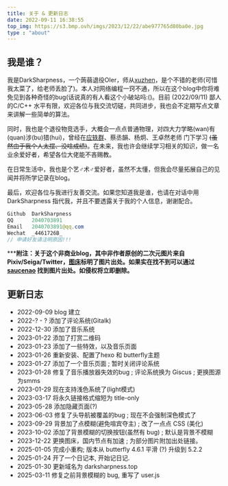 ```yaml
---
title: 关于 & 更新日志
date: 2022-09-11 16:38:55
top_img: https://s3.bmp.ovh/imgs/2023/12/22/abe977765d80ba0e.jpg
type : "about"
---
```


## 我是谁？

我是DarkSharpness，一个蒟蒻退役OIer，师从[xuzhen](https://www.luogu.com.cn/user/4891)，是个不错的老师(可惜我太菜了，给老师丢脸了)。本人对网络编程一窍不通，所以在这个blog中你将难免见到各种奇怪的bug(话说真的有人看这个小破站吗:()。目前 (2022/09/11) 鄙人的C/C++ 水平有限，欢迎各位与我交流切磋，共同进步，我也会不定期写点文章来讲解一些简单的算法。

同时，我也是个退役物竞选手，大概会一点点普通物理，对四大力学略(wan)有(quan)涉(bu)猎(hui)，曾经在[应轶群](https://www.zhihu.com/people/ying-yi-qun)、蔡丞韻、杨炯、王卓然老师 门下学习 ~~(虽然由于我个人太摆、没啥成绩)~~。在未来，我也许会继续学习相关的知识，做一名业余爱好者，希望各位大佬能不吝赐教。

在日常生活中，我也是个艺♂术♂爱好者，虽然不太懂，但我会尽量拓展自己的见闻并将所学记录在blog。

最后，欢迎各位与我进行友善交流。如果您知道我是谁，也请在对话中用 DarkSharpness 指代我，并且不要透露关于我的个人信息，谢谢配合。

```Java
Github  DarkSharpness
QQ      2040703891
Email   2040703891@qq.com
Wechat  _4461726B_
// 申请好友请注明原因!!!
```

*****附注：关于这个非商业blog，其中非作者原创的二次元图片来自Pixiv/Seiga/Twitter，[图床](https://darksharpness.github.io/photo/)标明了图片出处。如果实在找不到可以通过 [saucenao](https://saucenao.com/) 找到图片出处。如侵权将立即删除。**

## 更新日志

* 2022-09-09 blog 建立
* 2022-? - ? 添加了评论系统(Gitalk)
* 2022-12-30 添加了音乐系统
* 2023-01-22 添加了打赏二维码
* 2023-01-23 添加了一些特效，以及音乐页面
* 2023-01-26 重新安装、配置了hexo 和 butterfly主题
* 2023-01-27 添加了一个音乐页面 ; 暂时关闭评论系统
* 2023-01-28 修复了音乐播放器失效的bug ; 评论系统换为 Giscus ; 更换图源为smms
* 2023-01-29 现在支持浅色系统了(light模式)
* 2023-03-17 将永久链接格式缩短为 title-only
* 2023-05-28 添加隐藏页面(?)
* 2023-06-03 修复了头导航被覆盖的bug ; 现在不会强制深色模式了
* 2023-09-29 背景加了点模糊(避免喧宾夺主) ; 改了一点点 CSS (美化)
* 2023-10-02 添加了背景模糊的切换按钮(虽然有 bug) ; 默认是背景不模糊
* 2023-12-22 更换图床，国内节点有加速 ; 为部分图片附加出处链接。
* 2025-01-05 完成小重构; 版本从 butterfly 4.6.1 平滑 (?) 升级到 5.2.2
* 2025-01-24 开了一个日记本, 开始记日记.
* 2025-01-30 更新域名为 darksharpness.top
* 2025-03-11 修复之前背景模糊的 bug, 重写了 user.js
